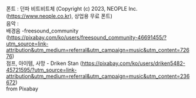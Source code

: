 폰트 : 던파 비트비트체 (Copyright (c) 2023, NEOPLE Inc. (https://www.neople.co.kr), 상업용 무료 폰트) <br>
음악 : <br> 배경음 -freesound_community (https://pixabay.com/ko/users/freesound_community-46691455/?utm_source=link-attribution&utm_medium=referral&utm_campaign=music&utm_content=72676) <br>
       점프, 아이템, 사망 - Driken Stan (https://pixabay.com/ko/users/driken5482-45721595/?utm_source=link-attribution&utm_medium=referral&utm_campaign=music&utm_content=236672) <br>
       from Pixabay 
